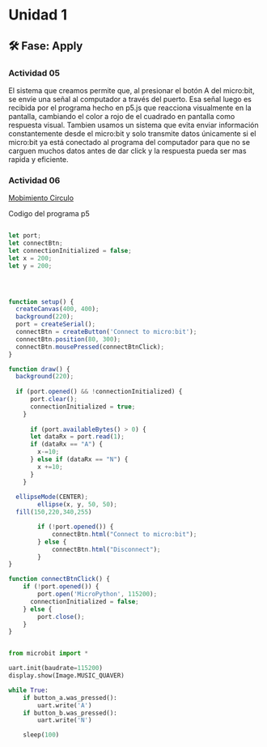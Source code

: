 # Unidad 1

## 🛠 Fase: Apply

### Actividad 05
El sistema que creamos permite que, al presionar el botón A del micro:bit, se envíe una señal al computador a través del puerto. Esa señal luego es recibida por el programa hecho en p5.js que reacciona visualmente en la pantalla, cambiando el color a rojo de el cuadrado en pantalla como respuesta visual. Tambien usamos un sistema que evita enviar información constantemente desde el micro:bit y solo transmite datos únicamente si el micro:bit ya está conectado al programa del computador para que no se carguen muchos datos antes de dar click y la respuesta pueda ser mas rapida y eficiente.

### Actividad 06

[Mobimiento Circulo](https://editor.p5js.org/davi0309/sketches/Tk2h2VZmP)

Codigo del programa p5

``` js

let port;
let connectBtn;
let connectionInitialized = false;
let x = 200;
let y = 200;




function setup() {
  createCanvas(400, 400);
  background(220);
  port = createSerial();
  connectBtn = createButton('Connect to micro:bit');
  connectBtn.position(80, 300);
  connectBtn.mousePressed(connectBtnClick);
}

function draw() {
  background(220);
  
  if (port.opened() && !connectionInitialized) {
      port.clear();
      connectionInitialized = true;
    }
  
      if (port.availableBytes() > 0) {
      let dataRx = port.read(1);
      if (dataRx == "A") {
        x-=10;
      } else if (dataRx == "N") {
        x +=10;
      }
    }
  
  ellipseMode(CENTER);
        ellipse(x, y, 50, 50);
  fill(150,220,340,255)

        if (!port.opened()) {
            connectBtn.html("Connect to micro:bit");
        } else {
            connectBtn.html("Disconnect");
        }
}

function connectBtnClick() {
    if (!port.opened()) {
        port.open('MicroPython', 115200);
      connectionInitialized = false;
    } else {
        port.close();
    }
}

```

``` py

from microbit import *

uart.init(baudrate=115200)
display.show(Image.MUSIC_QUAVER)

while True:
    if button_a.was_pressed():
        uart.write('A')
    if button_b.was_pressed():
        uart.write('N')

    sleep(100)
        
```

